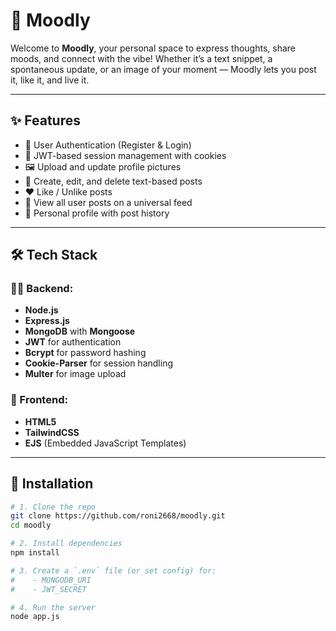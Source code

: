 # 🌙 Moodly

Welcome to **Moodly**, your personal space to express thoughts, share moods, and connect with the vibe! Whether it’s a text snippet, a spontaneous update, or an image of your moment — Moodly lets you post it, like it, and live it.

---

## ✨ Features

- 🔐 User Authentication (Register & Login)
- 🧠 JWT-based session management with cookies
- 🖼️ Upload and update profile pictures
- 💬 Create, edit, and delete text-based posts
- ❤️ Like / Unlike posts
- 📄 View all user posts on a universal feed
- 👤 Personal profile with post history

---

## 🛠 Tech Stack

### 👨‍💻 Backend:
- **Node.js**
- **Express.js**
- **MongoDB** with **Mongoose**
- **JWT** for authentication
- **Bcrypt** for password hashing
- **Cookie-Parser** for session handling
- **Multer** for image upload

### 🎨 Frontend:
- **HTML5**
- **TailwindCSS**
- **EJS** (Embedded JavaScript Templates)

---

## 🚀 Installation

```bash
# 1. Clone the repo
git clone https://github.com/roni2668/moodly.git
cd moodly

# 2. Install dependencies
npm install

# 3. Create a `.env` file (or set config) for:
#    - MONGODB_URI
#    - JWT_SECRET

# 4. Run the server
node app.js
